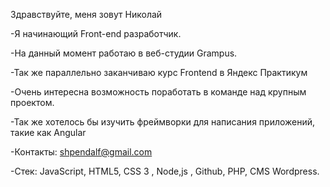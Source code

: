 Здравствуйте, меня зовут Николай 

-Я начинающий Front-end разработчик. 

-На данный момент работаю в веб-студии Grampus.

-Так же параллельно заканчиваю курс Frontend  в Яндекс Практикум

-Очень интересна возможность поработать в команде над крупным проектом.  

-Так же хотелось бы изучить фреймворки для написания приложений, такие как Angular

-Контакты: shpendalf@gmail.com 

-Стек: JavaScript, HTML5, CSS 3 , Node,js , Github, PHP, CMS Wordpress.

<!--
**Shpendalf/Shpendalf** is a ✨ _special_ ✨ repository because its `README.md` (this file) appears on your GitHub profile.

Here are some ideas to get you started:

- 🔭 I’m currently working on ...
- 🌱 I’m currently learning ...
- 👯 I’m looking to collaborate on ...
- 🤔 I’m looking for help with ...
- 💬 Ask me about ...
- 📫 How to reach me: ...
- 😄 Pronouns: ...
- ⚡ Fun fact: ...
-->
